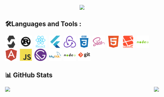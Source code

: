 <p align="center">
  <a href="https://github.com/Super-Smile"><img src="https://readme-typing-svg.herokuapp.com/?lines=+Senior%20Web%20Developer;Solidity%20Developer;6%2B%20years%20of%20IT%20experience;&font=Anton&center=true&width=650&height=120&color=58a6ff&vCenter=true&size=40%22"></a>
</p>

<div>
  <h2>🛠Languages and Tools :</h2>
</div>
<div>
  <img src="https://github.com/devicons/devicon/blob/master/icons/solidity/solidity-plain.svg" title="solidity" alt="solidity" width="40" height="40"/>&nbsp;
  <img src="https://github.com/devicons/devicon/blob/master/icons/rust/rust-plain.svg" title="rust" alt="rust" width="40" height="40"/>&nbsp;
  <img src="https://github.com/devicons/devicon/blob/master/icons/react/react-original-wordmark.svg" title="React" alt="React" width="40" height="40"/>&nbsp;
  <img src="https://github.com/devicons/devicon/blob/master/icons/flutter/flutter-original.svg" title="Flutter" alt="Flutter" width="40" height="40"/>&nbsp;
  <img src="https://github.com/devicons/devicon/blob/master/icons/redux/redux-original.svg" title="Redux" alt="Redux " width="40" height="40"/>&nbsp;
  <img src="https://github.com/devicons/devicon/blob/master/icons/css3/css3-plain-wordmark.svg"  title="CSS3" alt="CSS" width="40" height="40"/>&nbsp;
  <img src="https://github.com/devicons/devicon/blob/master/icons/sass/sass-original.svg"  title="CSS3" alt="SCSS" width="40" height="40"/>&nbsp;
  <img src="https://github.com/devicons/devicon/blob/master/icons/html5/html5-original.svg" title="HTML5" alt="HTML" width="40" height="40"/>&nbsp;
  <img src="https://github.com/devicons/devicon/blob/master/icons/laravel/laravel-plain-wordmark.svg" title="Java" alt="Java" width="40" height="40"/>&nbsp;
  <img src="https://github.com/devicons/devicon/blob/master/icons/nodejs/nodejs-plain-wordmark.svg" title="Node.js" alt="Java" width="40" height="40"/>&nbsp;
  <img src="https://github.com/devicons/devicon/blob/master/icons/angularjs/angularjs-plain.svg" title="Angular.js" alt="Angular" width="40" height="40"/>&nbsp;
  <img src="https://github.com/devicons/devicon/blob/master/icons/javascript/javascript-original.svg" title="JavaScript" alt="JavaScript" width="40" height="40"/>&nbsp;
  <img src="https://github.com/devicons/devicon/blob/master/icons/gatsby/gatsby-original.svg" title="Gatsby"  alt="Gatsby" width="40" height="40"/>&nbsp;
  <img src="https://github.com/devicons/devicon/blob/master/icons/mysql/mysql-original-wordmark.svg" title="MySQL"  alt="MySQL" width="40" height="40"/>&nbsp;
  <img src="https://github.com/devicons/devicon/blob/master/icons/nodejs/nodejs-original-wordmark.svg" title="NodeJS" alt="NodeJS" width="40" height="40"/>&nbsp;
  <img src="https://github.com/devicons/devicon/blob/master/icons/git/git-original-wordmark.svg" title="Git" **alt="Git" width="40" height="40"/>
</div>

<h2>📊 GitHub Stats </h2>
<p>
<img align="" height="150px" src="https://github-readme-stats.vercel.app/api?username=lukaskelley&layout=compact&theme=github_dark" >
<img align="right" height="150px" src="https://github-readme-stats.vercel.app/api/top-langs/?username=lukaskelley&layout=compact&theme=github_dark">
</p>


